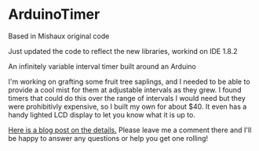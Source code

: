 # ArduinoTimer
Based in Mishaux original code

Just updated the code to reflect the new libraries, workind on IDE 1.8.2


An infinitely variable interval timer built around an Arduino

I'm working on grafting some fruit tree saplings, and I needed to be able to provide a cool mist for them at adjustable intervals as they grew. I found timers that could do this over the range of intervals I would need but they were prohibitivly expensive, so I built my own for about $40. It even has a handy lighted LCD display to let you know what it is up to.

<a href='http://industriumvita.com/arduino-infinitely-variable-interval-timer/'>Here is a blog post on the details.</a> Please leave me a comment there and I'll be happy to answer any questions or help you get one rolling!
